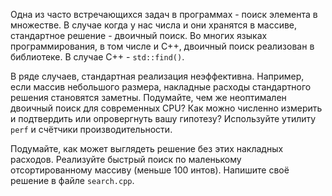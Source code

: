 Одна из часто встречающихся задач в программах - поиск элемента в множестве. В случае когда у нас числа и они хранятся в массиве, стандартное решение - двоичный поиск. Во многих языках программирования, в том числе и C++, двоичный поиск реализован в библиотеке. В случае C++ - `std::find()`.

В ряде случаев, стандартная реализация неэффективна. Например, если массив небольшого размера, накладные расходы стандартного решения становятся заметны. Подумайте, чем же неоптимален двоичный поиск для современных CPU? Как можно численно измерить и подтвердить или опровергнуть вашу гипотезу? Используйте утилиту `perf` и счётчики производительности.

Подумайте, как может выглядеть решение без этих накладных расходов. Реализуйте быстрый поиск по маленькому отсортированному массиву (меньше 100 интов). 
Напишите своё решение в файле `search.cpp`.
